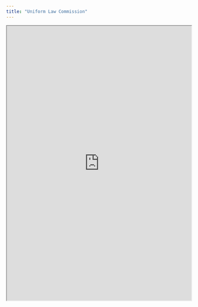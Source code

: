 ```yaml
---
title: "Uniform Law Commission"
---
```




<iframe height="750" width="100%" src="https://ewelton.github.io/ktest/wiki.html#Uniform%20Law%20Commission"></iframe>
